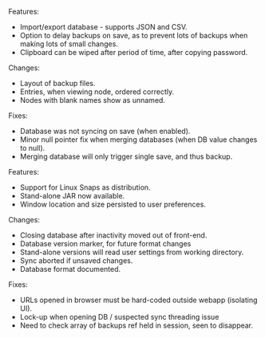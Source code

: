 Features:
- Import/export database - supports JSON and CSV.
- Option to delay backups on save, as to prevent lots of backups when making lots of small changes.
- Clipboard can be wiped after period of time, after copying password.

Changes:
- Layout of backup files.
- Entries, when viewing node, ordered correctly.
- Nodes with blank names show as unnamed.

Fixes:
- Database was not syncing on save (when enabled).
- Minor null pointer fix when merging databases (when DB value changes to null).
- Merging database will only trigger single save, and thus backup.








Features:
- Support for Linux Snaps as distribution.
- Stand-alone JAR now available.
- Window location and size persisted to user preferences.

Changes:
- Closing database after inactivity moved out of front-end.
- Database version marker, for future format changes
- Stand-alone versions will read user settings from working directory.
- Sync aborted if unsaved changes.
- Database format documented.

Fixes:
- URLs opened in browser must be hard-coded outside webapp (isolating UI).
- Lock-up when opening DB / suspected sync threading issue
- Need to check array of backups ref held in session, seen to disappear.
